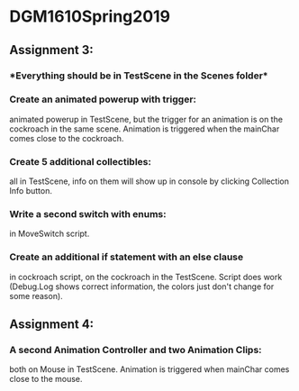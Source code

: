 <h1>DGM1610Spring2019</h1>
<h2>Assignment 3:</h2>

<h3>*Everything should be in TestScene in the Scenes folder*</h3>

<h3>Create an animated powerup with trigger:</h3>animated powerup in TestScene, but the trigger for an animation is on the cockroach in the same scene. Animation is triggered when the mainChar comes close to the cockroach.
<h3>Create 5 additional collectibles:</h3>all in TestScene, info on them will show up in console by clicking Collection Info button.
<h3>Write a second switch with enums:</h3>in MoveSwitch script.
<h3>Create an additional if statement with an else clause</h3>in cockroach script, on the cockroach in the TestScene. Script does work (Debug.Log shows correct information, the colors just don't change for some reason).

<h2>Assignment 4:</h2>

<h3>A second Animation Controller and two Animation Clips:</h3> both on Mouse in TestScene. Animation is triggered when mainChar comes close to the mouse.

